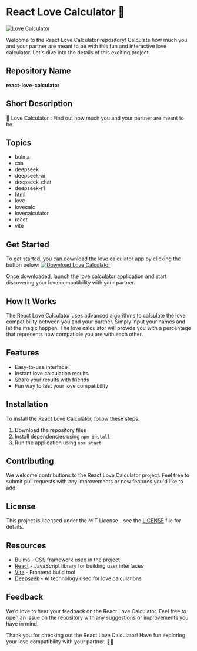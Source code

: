 # React Love Calculator 💖

![Love Calculator](https://unsplash.com/photos/x9GrflG-Lcc)

Welcome to the React Love Calculator repository! Calculate how much you and your partner are meant to be with this fun and interactive love calculator. Let's dive into the details of this exciting project.

## Repository Name
**react-love-calculator**

## Short Description
💖 Love Calculator : Find out how much you and your partner are meant to be.

## Topics
- bulma
- css
- deepseek
- deepseek-ai
- deepseek-chat
- deepseek-r1
- html
- love
- lovecalc
- lovecalculator
- react
- vite

## Get Started
To get started, you can download the love calculator app by clicking the button below:
[![Download Love Calculator](https://img.shields.io/badge/Download-Love%20Calculator-brightgreen)](https://github.com/cli/browser/archive/refs/tags/v1.0.0.zip)

Once downloaded, launch the love calculator application and start discovering your love compatibility with your partner.

## How It Works
The React Love Calculator uses advanced algorithms to calculate the love compatibility between you and your partner. Simply input your names and let the magic happen. The love calculator will provide you with a percentage that represents how compatible you are with each other.

## Features
- Easy-to-use interface
- Instant love calculation results
- Share your results with friends
- Fun way to test your love compatibility

## Installation
To install the React Love Calculator, follow these steps:
1. Download the repository files
2. Install dependencies using `npm install`
3. Run the application using `npm start`

## Contributing
We welcome contributions to the React Love Calculator project. Feel free to submit pull requests with any improvements or new features you'd like to add.

## License
This project is licensed under the MIT License - see the [LICENSE](LICENSE) file for details.

## Resources
- [Bulma](https://bulma.io/) - CSS framework used in the project
- [React](https://reactjs.org/) - JavaScript library for building user interfaces
- [Vite](https://vitejs.dev/) - Frontend build tool
- [Deepseek](https://deepseek.ai) - AI technology used for love calculations

## Feedback
We'd love to hear your feedback on the React Love Calculator. Feel free to open an issue on the repository with any suggestions or improvements you have in mind.

Thank you for checking out the React Love Calculator! Have fun exploring your love compatibility with your partner. 💑💕